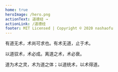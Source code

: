 ```yaml
---
home: true
heroImage: /hero.png
actionText: 道德经 →
actionLink: /道德经
footer: MIT Licensed | Copyright © 2020 nashaofu
---
```


有道无术，术尚可求也。有术无道，止于术。

以道驭术，术必成。离道之术，术必衰。

道为术之灵，术为道之体；以道统术，以术得道。